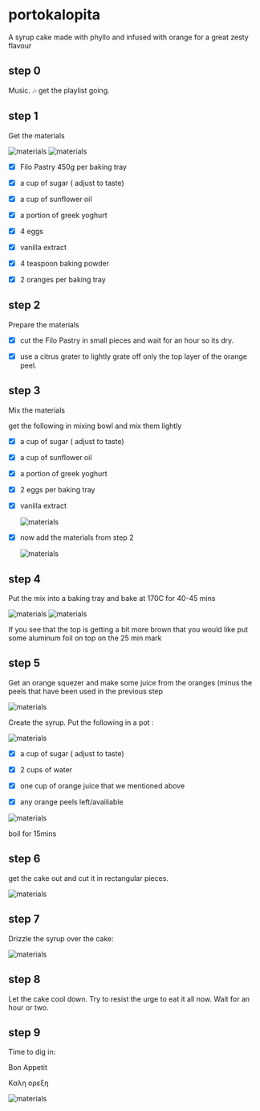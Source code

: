 # portokalopita


 A syrup cake made with phyllo and infused with orange for a great zesty flavour 
 
 
 
## step 0 


Music. :notes:  get the playlist going.
 
 
## step 1
 
Get the materials 


![materials](https://github.com/mamonu/portokalopita/raw/master/pics/DSC_0117.JPG)
![materials](https://github.com/mamonu/portokalopita/raw/master/pics/DSC_0118.JPG)

- [x] Filo Pastry 450g per baking tray
- [x] a cup of sugar ( adjust to taste)
- [x] a cup of sunflower oil
- [x] a portion of greek yoghurt
- [x] 4 eggs
- [x] vanilla extract
- [x] 4 teaspoon baking powder 
- [x] 2 oranges per baking tray


## step 2

  Prepare the materials

  - [x] cut the Filo Pastry in small pieces and wait for an hour so its dry.

  - [x] use a citrus grater to lightly grate off only the top layer of the orange peel.    


## step 3
 
Mix the materials 
    
get the following in mixing bowl and mix them lightly 

- [x] a cup of sugar ( adjust to taste)
- [x] a cup of sunflower oil
- [x] a portion of greek yoghurt
- [x] 2 eggs per baking tray
- [x] vanilla extract

   ![materials](https://github.com/mamonu/portokalopita/raw/master/pics/DSC_0119.JPG)

- [x] now add the materials from step 2

    ![materials](https://github.com/mamonu/portokalopita/raw/master/pics/DSC_0120.JPG)
    



## step 4
 
 
Put the mix into a baking tray and bake at 170C for 40-45 mins

 
   ![materials](https://github.com/mamonu/portokalopita/raw/master/pics/DSC_0121.JPG)
   ![materials](https://github.com/mamonu/portokalopita/raw/master/pics/DSC_0122.JPG) 
   
   
   
If you see that the top is getting a bit more brown that you would like put some aluminum foil on top on the 25 min mark
 


## step 5
 
 
 
 Get an orange squezer and make some juice from the oranges (minus the peels that have been used in the previous step

![materials](https://github.com/mamonu/portokalopita/raw/master/pics/DSC_0124.JPG) 
 
Create the syrup. Put the following in a pot :


![materials](https://github.com/mamonu/portokalopita/raw/master/pics/DSC_0123.JPG)
 
- [x] a cup of sugar ( adjust to taste)
- [x] 2 cups of water
- [x] one cup of orange juice that we mentioned above
- [x] any orange peels left/availiable


 ![materials](https://github.com/mamonu/portokalopita/raw/master/pics/DSC_0125.JPG)
 
 
 boil for 15mins 
 
  
## step 6


get the cake out and cut it in rectangular pieces.

 ![materials](https://github.com/mamonu/portokalopita/raw/master/pics/DSC_0126.JPG)
 
 
 
 
 
  
## step 7

Drizzle the syrup over the cake:

 
 
 
 ![materials](https://github.com/mamonu/portokalopita/raw/master/pics/DSC_0127.JPG)



 ## step 8

Let the cake cool down. Try to resist the urge to eat it all now. 
Wait for an hour or two.




 ## step 9

Time to dig in:


Bon Appetit

Καλη ορεξη

 
 
 ![materials](https://github.com/mamonu/portokalopita/raw/master/pics/DSC_0128.JPG)
 
 







